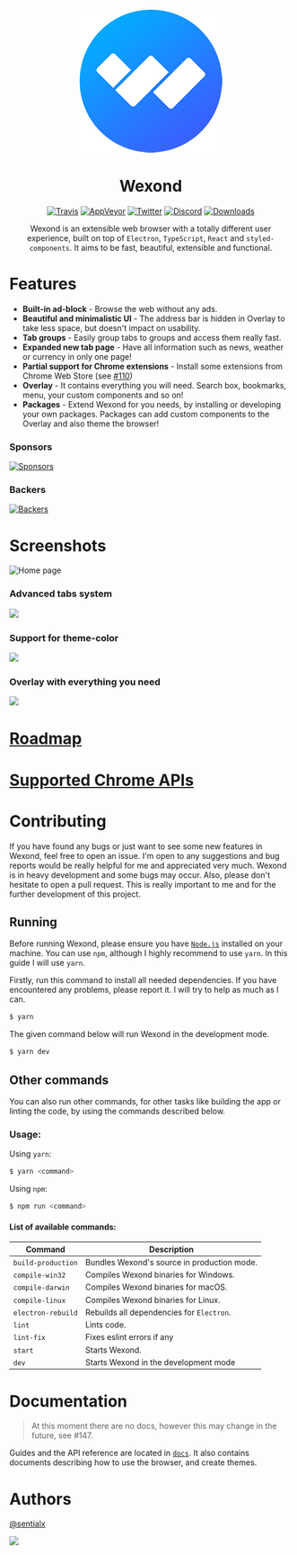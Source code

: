 <p align="center">
  <img src="static/app-icons/icon.png" width="256">
</p>

<div align="center">
  <h1>Wexond</h1>

[![Travis](https://img.shields.io/travis/com/wexond/wexond.svg?style=for-the-badge)](https://travis-ci.com/wexond/wexond)
[![AppVeyor](https://img.shields.io/appveyor/ci/sentialx/wexond.svg?style=for-the-badge)](https://ci.appveyor.com/project/sentialx/wexond)
[![Twitter](https://img.shields.io/twitter/follow/sentialx.svg?label=Follow&style=for-the-badge)](https://twitter.com/sentialx)
[![Discord](https://img.shields.io/discord/307605794680209409.svg?style=for-the-badge)](https://discord.gg/yAA8DdK)
[![Downloads](https://img.shields.io/github/downloads/wexond/wexond/total.svg?style=for-the-badge)](https://github.com/wexond/wexond/releases)

Wexond is an extensible web browser with a totally different user experience, built on top of `Electron`, `TypeScript`, `React` and `styled-components`. It aims to be fast, beautiful, extensible and functional.

</div>

# Features

- **Built-in ad-block** - Browse the web without any ads.
- **Beautiful and minimalistic UI** - The address bar is hidden in Overlay to take less space, but doesn't impact on usability.
- **Tab groups** - Easily group tabs to groups and access them really fast.
- **Expanded new tab page** - Have all information such as news, weather or currency in only one page!
- **Partial support for Chrome extensions** - Install some extensions from Chrome Web Store (see [#110](https://github.com/wexond/wexond/issues/110))
- **Overlay** - It contains everything you will need. Search box, bookmarks, menu, your custom components and so on!
- **Packages** - Extend Wexond for you needs, by installing or developing your own packages. Packages can add custom components to the Overlay and also theme the browser!

### Sponsors
[![Sponsors](https://opencollective.com/wexond/tiers/sponsor.svg?avatarHeight=48)](https://opencollective.com/wexond)

### Backers
[![Backers](https://opencollective.com/wexond/tiers/backer.svg?avatarHeight=48)](https://opencollective.com/wexond)

# Screenshots

![Home page](screenshots/screenshot-1.png)

### Advanced tabs system

![](screenshots/screen1.gif)

### Support for theme-color

![](screenshots/screen2.gif)

### Overlay with everything you need

![](screenshots/screen3.gif)

# [Roadmap](https://github.com/wexond/wexond/projects)

# [Supported Chrome APIs](https://github.com/wexond/wexond/issues/110)

# Contributing

If you have found any bugs or just want to see some new features in Wexond, feel free to open an issue. I'm open to any suggestions and bug reports would be really helpful for me and appreciated very much. Wexond is in heavy development and some bugs may occur. Also, please don't hesitate to open a pull request. This is really important to me and for the further development of this project.

## Running

Before running Wexond, please ensure you have [`Node.js`](https://nodejs.org/en/) installed on your machine. You can use `npm`, although I highly recommend to use `yarn`. In this guide I will use `yarn`.

Firstly, run this command to install all needed dependencies. If you have encountered any problems, please report it. I will try to help as much as I can.
```bash
$ yarn
```

The given command below will run Wexond in the development mode.
```bash
$ yarn dev
```

## Other commands

You can also run other commands, for other tasks like building the app or linting the code, by using the commands described below.

### Usage:

Using `yarn`:
```bash
$ yarn <command>
```

Using `npm`:
```bash
$ npm run <command>
```

#### List of available commands:

| Command            | Description                                 |
| ------------------ | ------------------------------------------- |
| `build-production` | Bundles Wexond's source in production mode. |
| `compile-win32`    | Compiles Wexond binaries for Windows.       |
| `compile-darwin`   | Compiles Wexond binaries for macOS.         |
| `compile-linux`    | Compiles Wexond binaries for Linux.         |
| `electron-rebuild` | Rebuilds all dependencies for `Electron`.   |
| `lint`             | Lints code.                                 |
| `lint-fix`         | Fixes eslint errors if any                  |
| `start`            | Starts Wexond.                              |
| `dev`              | Starts Wexond in the development mode       |

# Documentation

> At this moment there are no docs, however this may change in the future, see #147.

Guides and the API reference are located in [`docs`](docs).
It also contains documents describing how to use the browser, and create themes.

# Authors

[@sentialx](https://github.com/sentialx)

<a href="https://www.patreon.com/bePatron?u=12270966">
    <img src="https://c5.patreon.com/external/logo/become_a_patron_button@2x.png" width="160">
</a>
